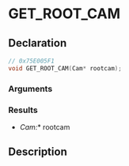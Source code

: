 # GET_ROOT_CAM

## Declaration
```cpp
// 0x75E005F1
void GET_ROOT_CAM(Cam* rootcam);
```

### Arguments

### Results
- **Cam*:** rootcam

## Description
